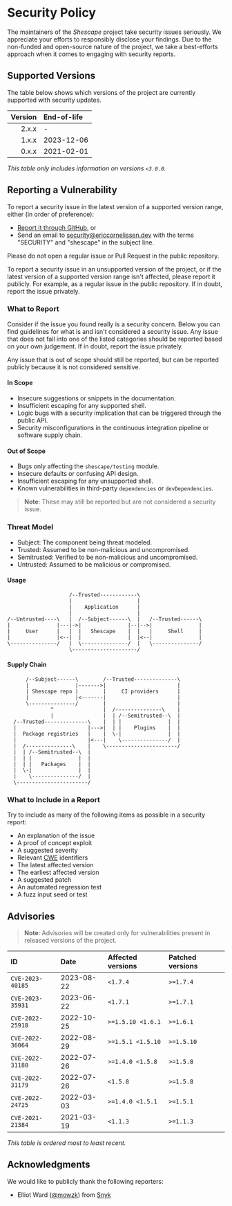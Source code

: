 <!-- SPDX-License-Identifier: CC0-1.0 -->

# Security Policy

The maintainers of the _Shescape_ project take security issues seriously. We
appreciate your efforts to responsibly disclose your findings. Due to the
non-funded and open-source nature of the project, we take a best-efforts
approach when it comes to engaging with security reports.

## Supported Versions

The table below shows which versions of the project are currently supported
with security updates.

| Version | End-of-life |
| ------: | :---------- |
|   2.x.x | -           |
|   1.x.x | 2023-12-06  |
|   0.x.x | 2021-02-01  |

_This table only includes information on versions `<3.0.0`._

## Reporting a Vulnerability

To report a security issue in the latest version of a supported version range,
either (in order of preference):

- [Report it through GitHub][new github advisory], or
- Send an email to [security@ericcornelissen.dev] with the terms "SECURITY" and
  "shescape" in the subject line.

Please do not open a regular issue or Pull Request in the public repository.

To report a security issue in an unsupported version of the project, or if the
latest version of a supported version range isn't affected, please report it
publicly. For example, as a regular issue in the public repository. If in doubt,
report the issue privately.

[new github advisory]: https://github.com/ericcornelissen/shescape/security/advisories/new
[security@ericcornelissen.dev]: mailto:security@ericcornelissen.dev?subject=SECURITY%20%28shescape%29

### What to Report

Consider if the issue you found really is a security concern. Below you can find
guidelines for what is and isn't considered a security issue. Any issue that
does not fall into one of the listed categories should be reported based on your
own judgement. If in doubt, report the issue privately.

Any issue that is out of scope should still be reported, but can be reported
publicly because it is not considered sensitive.

#### In Scope

- Insecure suggestions or snippets in the documentation.
- Insufficient escaping for any supported shell.
- Logic bugs with a security implication that can be triggered through the
  public API.
- Security misconfigurations in the continuous integration pipeline or software
  supply chain.

#### Out of Scope

- Bugs only affecting the `shescape/testing` module.
- Insecure defaults or confusing API design.
- Insufficient escaping for any unsupported shell.
- Known vulnerabilities in third-party `dependencies` or `devDependencies`.

> **Note**: These may still be reported but are not considered a security issue.

### Threat Model

- Subject: The component being threat modeled.
- Trusted: Assumed to be non-malicious and uncompromised.
- Semitrusted: Verified to be non-malicious and uncompromised.
- Untrusted: Assumed to be malicious or compromised.

#### Usage

```ascii
                    /--Trusted------------\
                    |                     |
                    |    Application      |
                    |                     |
/--Untrusted----\   |  /--Subject------\  |   /--Trusted------\
|               |---|->|               |--|-->|               |
|     User      |   |  |   Shescape    |  |   |     Shell     |
|               |<--|  |               |  |<--|               |
\---------------/   |  \---------------/  |   \---------------/
                    \---------------------/
```

#### Supply Chain

```ascii
      /--Subject------\        /--Trusted--------------\
      |               |------->|                       |
      | Shescape repo |        |     CI providers      |
      |               |<-------|                       |
      \---------------/        |                       |
              ^                |  /---------------\    |
              |                |  | /--Semitrusted--\  |
  /--Trusted--------------\    |  | |               |  |
  |                       |--->|  | |    Plugins    |  |
  |  Package registries   |    |  \-|               |  |
  |                       |<---|    \---------------/  |
  |  /---------------\    |    \-----------------------/
  |  | /--Semitrusted--\  |
  |  | |               |  |
  |  | |   Packages    |  |
  |  \-|               |  |
  |    \---------------/  |
  \-----------------------/
```

### What to Include in a Report

Try to include as many of the following items as possible in a security report:

- An explanation of the issue
- A proof of concept exploit
- A suggested severity
- Relevant [CWE] identifiers
- The latest affected version
- The earliest affected version
- A suggested patch
- An automated regression test
- A fuzz input seed or test

[cwe]: https://cwe.mitre.org/

## Advisories

> **Note**: Advisories will be created only for vulnerabilities present in
> released versions of the project.

| ID               | Date       | Affected versions | Patched versions |
| :--------------- | :--------- | :---------------- | :--------------- |
| `CVE-2023-40185` | 2023-08-22 | `<1.7.4`          | `>=1.7.4`        |
| `CVE-2023-35931` | 2023-06-22 | `<1.7.1`          | `>=1.7.1`        |
| `CVE-2022-25918` | 2022-10-25 | `>=1.5.10 <1.6.1` | `>=1.6.1`        |
| `CVE-2022-36064` | 2022-08-29 | `>=1.5.1 <1.5.10` | `>=1.5.10`       |
| `CVE-2022-31180` | 2022-07-26 | `>=1.4.0 <1.5.8`  | `>=1.5.8`        |
| `CVE-2022-31179` | 2022-07-26 | `<1.5.8`          | `>=1.5.8`        |
| `CVE-2022-24725` | 2022-03-03 | `>=1.4.0 <1.5.1`  | `>=1.5.1`        |
| `CVE-2021-21384` | 2021-03-19 | `<1.1.3`          | `>=1.1.3`        |

_This table is ordered most to least recent._

## Acknowledgments

We would like to publicly thank the following reporters:

- Elliot Ward ([@mowzk]) from [Snyk]

[@mowzk]: https://github.com/mowzk
[snyk]: https://snyk.io/
